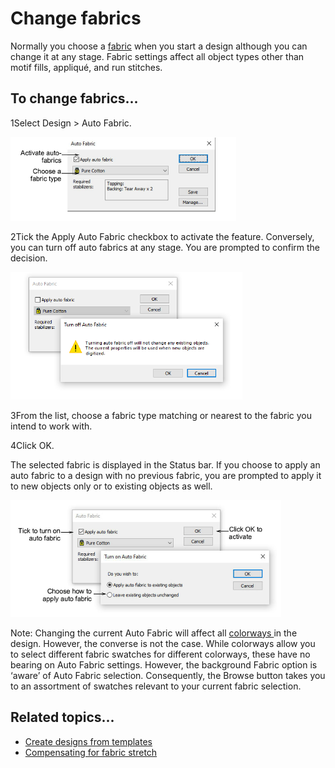 # Change fabrics

Normally you choose a [fabric](../../glossary/glossary) when you start a design although you can change it at any stage. Fabric settings affect all object types other than motif fills, appliqué, and run stitches.

## To change fabrics...

1Select Design > Auto Fabric.

![AutoFabric.png](assets/AutoFabric.png)

2Tick the Apply Auto Fabric checkbox to activate the feature. Conversely, you can turn off auto fabrics at any stage. You are prompted to confirm the decision.

![TurningAutoFabricOff.png](assets/TurningAutoFabricOff.png)

3From the list, choose a fabric type matching or nearest to the fabric you intend to work with.

4Click OK.

The selected fabric is displayed in the Status bar. If you choose to apply an auto fabric to a design with no previous fabric, you are prompted to apply it to new objects only or to existing objects as well.

![TurningAutoFabricOn.png](assets/TurningAutoFabricOn.png)

Note: Changing the current Auto Fabric will affect all [colorways ](../../glossary/glossary)in the design. However, the converse is not the case. While colorways allow you to select different fabric swatches for different colorways, these have no bearing on Auto Fabric settings. However, the background Fabric option is ‘aware’ of Auto Fabric selection. Consequently, the Browse button takes you to an assortment of swatches relevant to your current fabric selection.

## Related topics...

- [Create designs from templates](../../Basics/basics/Create_designs_from_templates)
- [Compensating for fabric stretch](../../Quality/underlays/Compensating_for_fabric_stretch)
